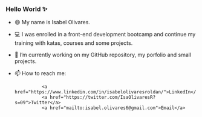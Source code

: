 ### Hello World ✨



- 😄 My name is Isabel Olivares.

- 💻 I was enrolled in a front-end development bootcamp and continue my training with katas, courses and some projects. 

- 🔧 I’m currently working on my GitHub repository, my porfolio and small projects.

- 📫 How to reach me:


                <a href="https://www.linkedin.com/in/isabelolivaresroldan/">LinkedIn</a>
                <a href="https://twitter.com/IsaOlivaresR?s=09">Twitter</a>
                <a href="mailto:isabel.olivares6@gmail.com">Email</a>





